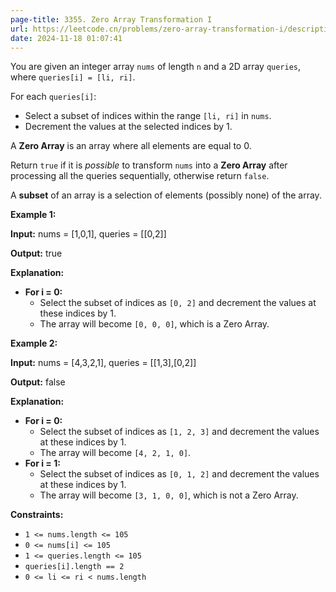 ```yaml
---
page-title: 3355. Zero Array Transformation I
url: https://leetcode.cn/problems/zero-array-transformation-i/description/
date: 2024-11-18 01:07:41
---
```

You are given an integer array `nums` of length `n` and a 2D array `queries`, where `queries[i] = [li, ri]`.

For each `queries[i]`:

-   Select a subset of indices within the range `[li, ri]` in `nums`.
-   Decrement the values at the selected indices by 1.

A **Zero Array** is an array where all elements are equal to 0.

Return `true` if it is *possible* to transform `nums` into a **Zero Array** after processing all the queries sequentially, otherwise return `false`.

A **subset** of an array is a selection of elements (possibly none) of the array.

**Example 1:**

**Input:** nums = \[1,0,1\], queries = \[\[0,2\]\]

**Output:** true

**Explanation:**

-   **For i = 0:**
    -   Select the subset of indices as `[0, 2]` and decrement the values at these indices by 1.
    -   The array will become `[0, 0, 0]`, which is a Zero Array.

**Example 2:**

**Input:** nums = \[4,3,2,1\], queries = \[\[1,3\],\[0,2\]\]

**Output:** false

**Explanation:**

-   **For i = 0:**
    -   Select the subset of indices as `[1, 2, 3]` and decrement the values at these indices by 1.
    -   The array will become `[4, 2, 1, 0]`.
-   **For i = 1:**
    -   Select the subset of indices as `[0, 1, 2]` and decrement the values at these indices by 1.
    -   The array will become `[3, 1, 0, 0]`, which is not a Zero Array.

**Constraints:**

-   `1 <= nums.length <= 105`
-   `0 <= nums[i] <= 105`
-   `1 <= queries.length <= 105`
-   `queries[i].length == 2`
-   `0 <= li <= ri < nums.length`